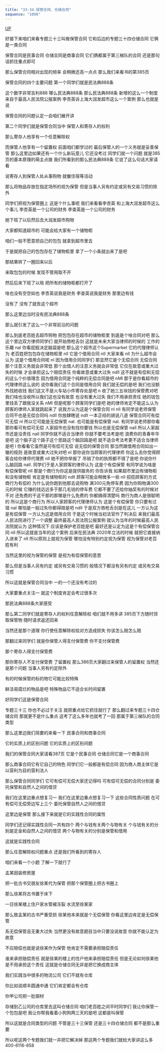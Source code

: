```yaml
---
title: "33-34.保管合同、仓储合同"
sequence: "1098"
---
```


[UP](/law/civil-law-index.html)

好接下来咱们来看专题三十三叫做保管合同
它和后边的专题三十四仓储合同
它俩是一类合同

保管合同是民事合同
仓储合同是商事合同
它们俩都属于第三梯队的合同
还是那句话抓住重点即可

那么保管合同相对出现的频率
会稍微还高一点点
那么我们来看书的第385页

保管合同的四个主要问题
第一个同学们就是民法典888条

这个数字非常吉利888
哪么民法典888条
那么民法典888条
新增的这么一个制度
来自于最高人民法院公报案例
李杏英诉上海大润发超市这么一个案例
那么也就是说

保管合同的问题认定一会咱们展开讲

第二个同学们就是保管合同当中
保管人和寄存人的权利

那么寄存人他享有一个任意解除权

而保管人他享有一个留置权
前面咱们都学过的
最后保管人的一个义务就是妥善保管
那么这里边如果还有一个什么新玩意儿
它还没考过
同学们就一个问题
就是385页的基本原理的萌主点拨
我们所看到的那么民法典888条
它说了这么句话大家请看

说寄存人到保管人处从事购物
就餐住宿等活动

那么将物品存放在指定场所的视为保管
但是当事人另有约定或另有交易习惯的除外

同学们把视为保管圈上
这是个什么事呢
我们来看看李杏英
和上海大润发超市这么个事儿
李杏英是一个公司的财务
李查英是一个公司的财务

她下班了以后然后去大润发超市购物

大家都知道超市的
可能会给大家有一个储物柜

咱们一般不愿意把自己的包包
就拿到超市里去

于是就把自己的包包存在了储物柜里
拿了一个小条就出来了是吧

那结果转了一圈回来以后

来取包包的时候
发现不管用取不开

然后后来下班了以局
把所有的储物柜都打开了

啥也没有空空如也
李杏英说我是财务
李查英说我是财务
那里边有钱

没有了
没有了就告这个超市

那么这里边当时没有民法典888条

那么就引发了这么一个非常前沿的问题

那么到底老百姓去超市购物
把包包存在超市的储物柜里
到底是个啥合同对吧
那么这个里边双方律师同学们
就开始唇枪舌剑
这就是未来大家当律师的时候的
工作的乐趣
nal
你看屁股决定脑袋是吧
那么这个超市这个Supermarket
它的代理律师认为
老百姓把包包存在储物柜里
nll
它是个借用合同
nll
大家来看
nll
为什么超市会认为
这是个借用合同呢
nl
因为借用合同同学们
那显然它是个无偿合同
无偿合同那个注意义务就会非常低
那个出借人的注意义务就会非常低
它仅在故意或重大过失的时候
才会承担这么个赔偿责任
你看故意或重大过失
ndll
这不就是有偿和无偿的这么个价值理念
因为借用合同是个纯粹的无偿合同是吧
nMl
那于是你看超市的代理律师这么说的
说你看我们这个合同是借用合同
我们就无偿的是吧
我们也没额外找她收钱
我们这又不是火车站小件寄存处是吧
n
收了她三五块钱的保管费对吧
我们啥也没收所以我们这也没有故意
也没有重大过失
我们不用承担责任
她的钱包里钱丢了跟我没关系
nMl
但是呢那个顾客同学们是吧
她的律师肯定不能这么认为
顾客的律师人家就跳起来了
说我方认为这是个保管合同
nl
nll
有同学说老师保管合同不也是无偿合同吗
ndll
你放肆瞎说
ndll
一本正经的胡说八道
保管合同可有偿可无偿
nl
所以它可能是无偿保管
nal.
也可能是有偿保管
nal.
有同学说老师那你看
那你看可有偿可无偿
人家超市也没有找你要钱
所以也是无偿保管
nall
所以人家超市还是没责任
nall
同学你就不适合当律师
你就不要考法考是吧
浪费你的青春年华是吧
这个脑子这个路子这个思路这个脑回路是吧
就不适合考法考更不适合当律师是吧
l
你看看它虽然是可有偿可无偿
说无偿的保管合同
那当然跟借用合同如出一辙的规则
是故意或重大过失对吧
nl
那你说你当顾客的代理律师
你这么去你觉得顾客会给你律师代理费
nll
她不把你举报了
吊销了你的执照都不错了是吧
你说你什么脑回路
nall.
同学们于是人家顾客的律师认为
这是个有偿保管
有同学说为啥是有偿保管呢
nll
那是个商行为你这是提供服务的
你告诉我
如果超市里边有储物柜和没有储物柜
肯定是有储物柜的
ndll
顾客可能会稍微多一些
nll
招揽顾客的方式
商行为有偿的
为什么说你跑到他那去说购物
满300元免停车费
因为你购物满300元的时候
它赚的钱远远多于那几毛钱的停车费
它都不要了还给你抽奖有的时候对不对
还免费的干这干那的那哪是什么免费的
你都搞得清楚吗
商行为商人是很聪明的
所以这是个商行为
所以人家顾客的代理律师认为
这是个有偿保管
你只要有过错
nal
哪怕是一般过失你都得赔是吧
ndll
于是双方唇枪舌剑是在这儿
一方认为这是有偿保管
一方认为这是借用合同
于是这个时候当初法官作了判决后
来我们最高人民法院进行了一个调整
最终最高人民法院公报案例
就认为当年的时候最高人民法院就认为
这种情况下
应该是保护老百姓是吧
最好还是认定为这是个有偿保管合同
nll
所以这就是当年的这个案例
后来在民法典
2020年立法的时候
就把它直接纳入进来了
nll
所以原则上就视为保管
哪怕没有特别约定视为保管
视为保管对老百姓有利

当然这里的视为保管的保管
是视为有偿保管的意恩

那么但是当事人另有约定
或另有交易习惯的
般情况下都没有另有约定
或另有交易习惯

所以这就是保管合同当中
一的一个还没有考过的

大家要重点关注一
就这个制度肯定会考过很多次

那民法典888条大家感受

那么第二同学们就是寄存人的权利任意解除权
咱们就不用多讲
385页下方随时领取保管物
随时请求返还回来

当然还是那个道理
你行使任意解除权给对方造成损失
你该怎么赔怎么赔

那翻过来同学们
就是你保管人得支付保管费
你不支付保管费

那个寄存人得支付保管费

那你寄存人不支付保管费
了留置权
那么386页大家翻过来保管人的留置权
当然还是那个问题
当事人另有约定除外

有的时候保管的标的物它可能比较特殊

鲜活易腐烂的物品是吧
特殊物品它不适合长时间留置

好同学们这是保管合同

专题三十三
你也不必过于关注
就把重点给它抓住就行了
那么翻过来专题三十四仓储合同
那就更不是什么重点
这考了这么多年也就考了一回
那属于第三梯队的合同类型

那么这里边我们简要的来看一下
民事合同和商事合同

它的实质上的区别问题
它的实质上的区别间题

我们的保管合同大家请看387页
它是个民事合同
仓储合同它是一个商事合同

那么商事合同它有它自己的特色
同学们它一般都是有偿合同
因为商人商主体它是以营利为目的营利法人

那么保管合同同学们
它可有偿可无偿大家还记得吗
可有偿可无偿的合同分别是
委托保管和自然人之间的借贷

我们在这里边重点想复习一
我们在这里边重点想复习一下
这些合同性质问题
在可有偿可无偿旁边写上三个
委托保管自然人之间的借贷

这里边是保管
那么接下来就是它的实践性合同的属性

同学们还记得实践性合同一共有四个
两个与钱有关两个与物有关
个与钱有关的分别是定金和自然人之间的借贷
两个与物有关的分别是保管和借用

这就是实践性合同

那么任意解除权问题重点
还是我们所看到的寄存人

咱们来看一个小题
了解一下就行了

孟某因装修房屋

把一批古书交朋友徐某代为保管
把那个保管圈上把古书圈上

那么徐某将古书置于床下

一日徐某楼上住户家水管被冻裂
水流至徐某家

那么致孟某的古书严重受损
徐某他本来就是个无偿保管
你看这里边肯定是无偿保管

系无偿保管且无重大过失
当然更没有故意题目当中只要没说故意
你就不能认定为故意

不应赔偿也就是说徐某作为保管
他肯定不需要承担赔偿责任

谁来承担赔偿责任
就是徐某的楼上的住户他来承担赔偿责任
但是无论如何徐某他是不用承担这个责任
这就是仓储合同无非是把它换成商主体

我们实践当中很多的物流公司
它们不就有仓库

你比如说顺丰圆通中通
它们肯定都会有仓库

你甲公司把一批钢材

存储到乙公司的仓库里去这叫仓储合同
咱们老百姓之间平时同学们
我让你保管一个包包是吧
我让你帮我看着小狗狗两三天的是吧
这都是叫保管

所以这就是合同类型的问题
不管是三十三保管
还是三十四仓储合同
都不是那么重要

所以呢这两个专题我们就一并把它解决掉
那这两个专题我们就给大家讲这么多
400-6116-858
